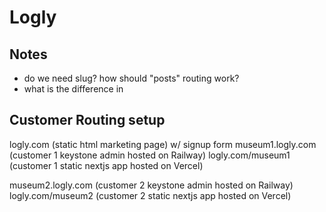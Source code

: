 # Logly

## Notes

- do we need slug? how should "posts" routing work?
- what is the difference in

## Customer Routing setup

logly.com (static html marketing page) w/ signup form
museum1.logly.com (customer 1 keystone admin hosted on Railway)
logly.com/museum1 (customer 1 static nextjs app hosted on Vercel)

museum2.logly.com (customer 2 keystone admin hosted on Railway)
logly.com/museum2 (customer 2 static nextjs app hosted on Vercel)
